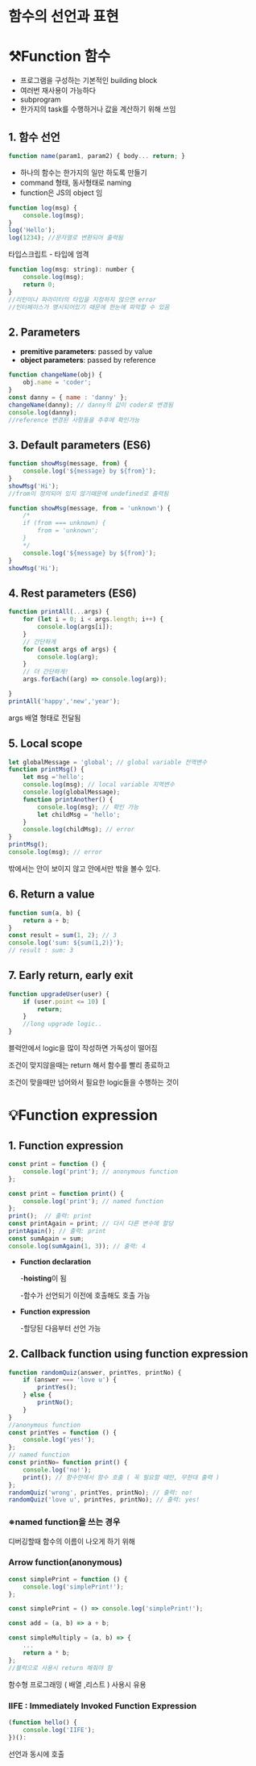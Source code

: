 # 함수의 선언과 표현

# ⚒️Function 함수

- 프로그램을 구성하는 기본적인 building block
- 여러번 재사용이 가능하다
- subprogram
- 한가지의 task를 수행하거나 값을 계산하기 위해 쓰임

## 1. 함수 선언

```jsx
function name(param1, param2) { body... return; }
```

- 하나의 함수는 한가지의 일만 하도록 만들기
- command 형태, 동사형태로 naming
- function은 JS의 object 임

```jsx
function log(msg) { 
	console.log(msg);
}
log('Hello');
log(1234); //문자열로 변환되어 출력됨
```

타입스크립트 - 타입에 엄격

```jsx
function log(msg: string): number { 
	console.log(msg);
	return 0;
}
//리턴이나 파라미터의 타입을 지정하지 않으면 error
//인터페이스가 명시되어있기 때문에 한눈에 파악할 수 있음
```

## 2. Parameters

- **premitive parameters**: passed by value
- **object parameters**: passed by reference

```jsx
function changeName(obj) {
	obj.name = 'coder';
}
const danny = { name : 'danny' };
changeName(danny); // danny의 값이 coder로 변경됨
console.log(danny);
//reference 변경된 사항들을 추후에 확인가능
```

## 3. Default parameters (ES6)

```jsx
function showMsg(message, from) {
	console.log('${message} by ${from}');
}
showMsg('Hi');
//from이 정의되어 있지 않기때문에 undefined로 출력됨
```

```jsx
function showMsg(message, from = 'unknown') {
	/*
	if (from === unknown) {
		from = 'unknown';
	}
	*/
	console.log('${message} by ${from}');
}
showMsg('Hi');
```

## 4. Rest parameters (ES6)

```jsx
function printAll(...args) {
	for (let i = 0; i < args.length; i++) {
		console.log(args[i]);
	}
	// 간단하게
	for (const args of args) {
		console.log(arg);
	}
	// 더 간단하게!
	args.forEach((arg) => console.log(arg));

}
printAll('happy','new','year');
```

args 배열 형태로 전달됨

## 5. Local scope

```jsx
let globalMessage = 'global'; // global variable 전역변수
function printMsg() {
	let msg ='hello';
	console.log(msg); // local variable 지역변수
	console.log(globalMessage);
	function printAnother() {
		console.log(msg); // 확인 가능
		let childMsg = 'hello';
	}
	console.log(childMsg); // error
}
printMsg();
console.log(msg); // error
```

밖에서는 안이 보이지 않고 안에서만 밖을 볼수 있다.

## 6. Return a value

```jsx
function sum(a, b) {
	return a + b;
}
const result = sum(1, 2); // 3
console.log('sum: ${sum(1,2)}');
// result : sum: 3
```

## 7. Early return, early exit

```jsx
function upgradeUser(user) {
	if (user.point <= 10) [
		return;
	}
	//long upgrade logic..
}
```

블럭안에서 logic을 많이 작성하면 가독성이 떨어짐

조건이 맞지않을때는 return 해서 함수를 빨리 종료하고

조건이 맞을때만 넘어와서 필요한 logic들을 수행하는 것이




# 💡Function expression

## 1. **Function expression**

```jsx
const print = function () {
	console.log('print'); // anonymous function
};

const print = function print() {
	console.log('print'); // named function
};
print();  // 출력: print 
const printAgain = print; // 다시 다른 변수에 할당
printAgain(); // 출력: print 
const sumAgain = sum;
console.log(sumAgain(1, 3)); // 출력: 4
```

- **Function declaration**

    -**hoisting**이 됨

    -함수가 선언되기 이전에 호출해도 호출 가능

- **Function expression**

    -할당된 다음부터 선언 가능

## 2. Callback function using function **expression**

```jsx
function randomQuiz(answer, printYes, printNo) {
	if (answer === 'love u') {
		printYes();
	} else {
		printNo();
	}
}
//anonymous function
const printYes = function () {
	console.log('yes!');
};
// named function
const printNo= function print() {
	console.log('no!');
	print(); // 함수안에서 함수 호출 ( 꼭 필요할 때만, 무한대 출력 )
};
randomQuiz('wrong', printYes, printNo); // 출력: no!
randomQuiz('love u', printYes, printNo); // 출력: yes!
```

### ※named function을 쓰는 경우

디버깅할때 함수의 이름이 나오게 하기 위해 

### Arrow function(anonymous)

```jsx
const simplePrint = function () {
	console.log('simplePrint!');
};

const simplePrint = () => console.log('simplePrint!');

const add = (a, b) => a + b;

const simpleMultiply = (a, b) => {
	...
	return a * b;
};
//블럭으로 사용시 return 해줘야 함
```

함수형 프로그래밍 ( 배열 ,리스트 ) 사용시 유용

### IIFE : Immediately Invoked Function Expression

```jsx
(function hello() {
	console.log('IIFE');
})():
```

선언과 동시에 호출

